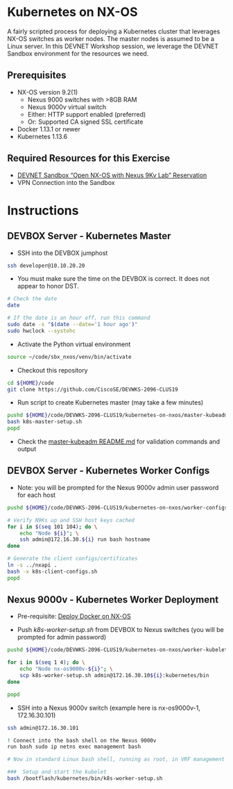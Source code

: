 # Kubernetes on NX-OS

A fairly scripted process for deploying a Kubernetes cluster that
leverages NX-OS switches as worker nodes.  The master nodes is
assumed to be a Linux server.  In this DEVNET Workshop session,
we leverage the DEVNET Sandbox environment for the resources
we need.

## Prerequisites

* NX-OS version 9.2(1)
  * Nexus 9000 switches with >8GB RAM
  * Nexus 9000v virtual switch
  * Either: HTTP support enabled (preferred)
  * Or: Supported CA signed SSL certificate
* Docker 1.13.1 or newer
* Kubernetes 1.13.6

## Required Resources for this Exercise

* [DEVNET Sandbox “Open NX-OS with Nexus 9Kv Lab” Reservation](https://devnetsandbox.cisco.com/)
* VPN Connection into the Sandbox

# Instructions

## DEVBOX Server - Kubernetes Master

* SSH into the DEVBOX jumphost

```bash
ssh developer@10.10.20.20
```

* You must make sure the time on the DEVBOX is correct.  It does not appear to honor DST.

```bash
# Check the date
date

# If the date is an hour off, run this command
sudo date -s "$(date --date='1 hour ago')"
sudo hwclock --systohc
```

* Activate the Python virtual environment

```bash
source ~/code/sbx_nxos/venv/bin/activate
```

* Checkout this repository

```bash
cd ${HOME}/code
git clone https://github.com/CiscoSE/DEVWKS-2096-CLUS19
```

* Run script to create Kubernetes master (may take a few minutes)

```bash
pushd ${HOME}/code/DEVWKS-2096-CLUS19/kubernetes-on-nxos/master-kubeadm
bash k8s-master-setup.sh
popd
```

* Check the [master-kubeadm README.md](master-kubeadm/README.md) for validation commands and output

## DEVBOX Server - Kubernetes Worker Configs

* Note: you will be prompted for the Nexus 9000v admin user password for each host

```bash
pushd ${HOME}/code/DEVWKS-2096-CLUS19/kubernetes-on-nxos/worker-configs

# Verify N9Ks up and SSH host keys cached
for i in $(seq 101 104); do \
    echo "Node ${i}"; \
    ssh admin@172.16.30.${i} run bash hostname
done

# Generate the client configs/certificates
ln -s ../nxapi .
bash -x k8s-client-configs.sh
popd
```

## Nexus 9000v - Kubernetes Worker Deployment

* Pre-requisite: [Deploy Docker on NX-OS](../docker-on-nxos/README.md)

* Push *k8s-worker-setup.sh* from DEVBOX to Nexus switches (you will be prompted for admin password)

```bash
pushd ${HOME}/code/DEVWKS-2096-CLUS19/kubernetes-on-nxos/worker-kubelet

for i in $(seq 1 4); do \
    echo "Node nx-os9000v-${i}"; \
    scp k8s-worker-setup.sh admin@172.16.30.10${i}:kubernetes/bin
done

popd
```

* SSH into a Nexus 9000v switch (example here is nx-os9000v-1, 172.16.30.101)

```bash
ssh admin@172.16.30.101

! Connect into the bash shell on the Nexus 9000v
run bash sudo ip netns exec management bash

# Now in standard Linux bash shell, running as root, in VRF management

###  Setup and start the kubelet
bash /bootflash/kubernetes/bin/k8s-worker-setup.sh

```
